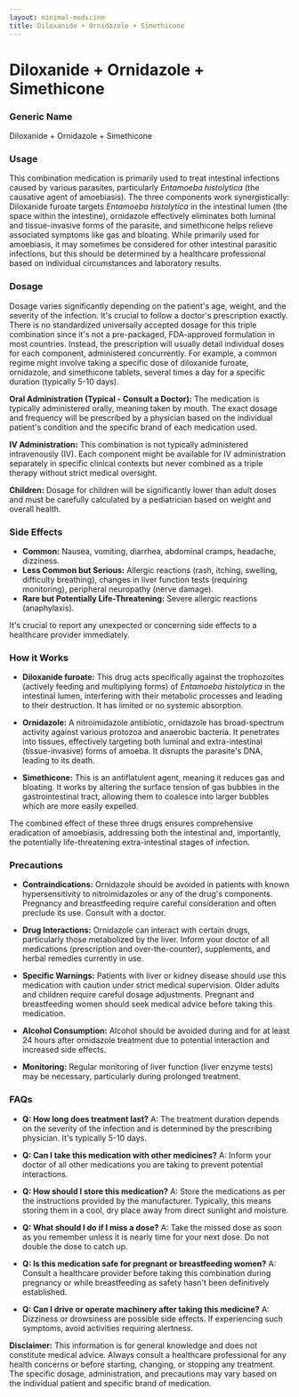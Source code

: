 ```yaml
---
layout: minimal-medicine
title: Diloxanide + Ornidazole + Simethicone
---
```


# Diloxanide + Ornidazole + Simethicone
### Generic Name
Diloxanide + Ornidazole + Simethicone

### Usage
This combination medication is primarily used to treat intestinal infections caused by various parasites, particularly *Entamoeba histolytica* (the causative agent of amoebiasis).  The three components work synergistically: Diloxanide furoate targets *Entamoeba histolytica* in the intestinal lumen (the space within the intestine), ornidazole effectively eliminates both luminal and tissue-invasive forms of the parasite, and simethicone helps relieve associated symptoms like gas and bloating. While primarily used for amoebiasis, it may sometimes be considered for other intestinal parasitic infections, but this should be determined by a healthcare professional based on individual circumstances and laboratory results.

### Dosage

Dosage varies significantly depending on the patient's age, weight, and the severity of the infection. It's crucial to follow a doctor's prescription exactly.  There is no standardized universally accepted dosage for this triple combination since it's not a pre-packaged, FDA-approved formulation in most countries. Instead, the prescription will usually detail individual doses for each component, administered concurrently.  For example, a common regime might involve taking a specific dose of diloxanide furoate, ornidazole, and simethicone tablets, several times a day for a specific duration (typically 5-10 days).

**Oral Administration (Typical - Consult a Doctor):**  The medication is typically administered orally, meaning taken by mouth. The exact dosage and frequency will be prescribed by a physician based on the individual patient's condition and the specific brand of each medication used.

**IV Administration:** This combination is not typically administered intravenously (IV). Each component might be available for IV administration separately in specific clinical contexts but never combined as a triple therapy without strict medical oversight.

**Children:**  Dosage for children will be significantly lower than adult doses and must be carefully calculated by a pediatrician based on weight and overall health.


### Side Effects

* **Common:** Nausea, vomiting, diarrhea, abdominal cramps, headache, dizziness.
* **Less Common but Serious:**  Allergic reactions (rash, itching, swelling, difficulty breathing), changes in liver function tests (requiring monitoring), peripheral neuropathy (nerve damage).
* **Rare but Potentially Life-Threatening:** Severe allergic reactions (anaphylaxis).


It's crucial to report any unexpected or concerning side effects to a healthcare provider immediately.  


### How it Works

* **Diloxanide furoate:** This drug acts specifically against the trophozoites (actively feeding and multiplying forms) of *Entamoeba histolytica* in the intestinal lumen, interfering with their metabolic processes and leading to their destruction.  It has limited or no systemic absorption.


* **Ornidazole:** A nitroimidazole antibiotic, ornidazole has broad-spectrum activity against various protozoa and anaerobic bacteria.  It penetrates into tissues, effectively targeting both luminal and extra-intestinal (tissue-invasive) forms of amoeba. It disrupts the parasite's DNA, leading to its death.


* **Simethicone:**  This is an antiflatulent agent, meaning it reduces gas and bloating. It works by altering the surface tension of gas bubbles in the gastrointestinal tract, allowing them to coalesce into larger bubbles which are more easily expelled.


The combined effect of these three drugs ensures comprehensive eradication of amoebiasis, addressing both the intestinal and, importantly, the potentially life-threatening extra-intestinal stages of infection.

### Precautions

* **Contraindications:**  Ornidazole should be avoided in patients with known hypersensitivity to nitroimidazoles or any of the drug's components. Pregnancy and breastfeeding require careful consideration and often preclude its use.  Consult with a doctor.


* **Drug Interactions:** Ornidazole can interact with certain drugs, particularly those metabolized by the liver.  Inform your doctor of all medications (prescription and over-the-counter), supplements, and herbal remedies currently in use.


* **Specific Warnings:**  Patients with liver or kidney disease should use this medication with caution under strict medical supervision. Older adults and children require careful dosage adjustments.  Pregnant and breastfeeding women should seek medical advice before taking this medication.


* **Alcohol Consumption:** Alcohol should be avoided during and for at least 24 hours after ornidazole treatment due to potential interaction and increased side effects.

* **Monitoring:** Regular monitoring of liver function (liver enzyme tests) may be necessary, particularly during prolonged treatment.

### FAQs

* **Q: How long does treatment last?** A: The treatment duration depends on the severity of the infection and is determined by the prescribing physician.  It's typically 5-10 days.


* **Q: Can I take this medication with other medicines?** A: Inform your doctor of all other medications you are taking to prevent potential interactions.


* **Q: How should I store this medication?** A: Store the medications as per the instructions provided by the manufacturer. Typically, this means storing them in a cool, dry place away from direct sunlight and moisture.


* **Q: What should I do if I miss a dose?** A: Take the missed dose as soon as you remember unless it is nearly time for your next dose. Do not double the dose to catch up.


* **Q: Is this medication safe for pregnant or breastfeeding women?** A: Consult a healthcare provider before taking this combination during pregnancy or while breastfeeding as safety hasn't been definitively established.


* **Q: Can I drive or operate machinery after taking this medicine?** A: Dizziness or drowsiness are possible side effects. If experiencing such symptoms, avoid activities requiring alertness.

**Disclaimer:** This information is for general knowledge and does not constitute medical advice. Always consult a healthcare professional for any health concerns or before starting, changing, or stopping any treatment. The specific dosage, administration, and precautions may vary based on the individual patient and specific brand of medication.
